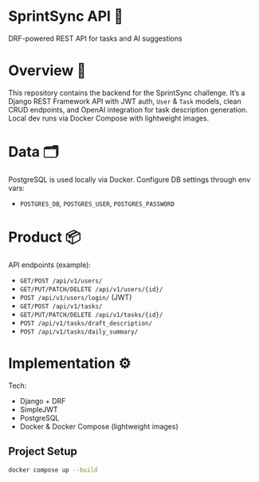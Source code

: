# SprintSync API 🐍
DRF-powered REST API for tasks and AI suggestions

# Overview 📗
This repository contains the backend for the SprintSync challenge. It’s a Django REST Framework API with JWT auth, `User` & `Task` models, clean CRUD endpoints, and OpenAI integration for task description generation. Local dev runs via Docker Compose with lightweight images.

# Data 🗂️
PostgreSQL is used locally via Docker. Configure DB settings through env vars:
- `POSTGRES_DB`, `POSTGRES_USER`, `POSTGRES_PASSWORD`

# Product 📦
API endpoints (example):
- `GET/POST /api/v1/users/`
- `GET/PUT/PATCH/DELETE /api/v1/users/{id}/`
- `POST /api/v1/users/login/` (JWT)
- `GET/POST /api/v1/tasks/`
- `GET/PUT/PATCH/DELETE /api/v1/tasks/{id}/`
- `POST /api/v1/tasks/draft_description/` 
- `POST /api/v1/tasks/daily_summary/` 

# Implementation ⚙️
Tech:
- Django + DRF
- SimpleJWT
- PostgreSQL
- Docker & Docker Compose (lightweight images)

## Project Setup 
```bash
docker compose up --build
```
